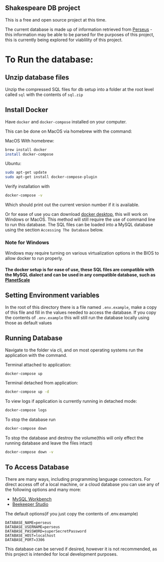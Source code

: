 ## Shakespeare DB project

This is a free and open source project at this time.

The current database is made up of information retrieved from [Perseus](https://www.perseus.tufts.edu/hopper/) - this information may be able to be parsed for the purposes of this project, this is currently being explored for viablility of this project.

# To Run the database:

## Unzip database files

Unzip the compressed SQL files for db setup into a folder at the root level called `sql` with the contents of `sql.zip`


## Install Docker
Have `docker` and `docker-compose` installed on your computer.

This can be done on MacOS via homebrew with the command:

MacOS With homebrew:
```bash
brew install docker
install docker-compose
```

Ubuntu:
```bash
sudo apt-get update
sudo apt-get install docker-compose-plugin
```

Verify installation with
```bash
docker-compose -v
```
Which should print out the current version number if it is available.

Or for ease of use you can download [docker desktop](https://www.docker.com/products/docker-desktop/), this will work on Windows or MacOS. This method will still require the use of command line to run this database. The SQL files can be loaded into a MySQL database using the section `Accessing The Database` below.

### Note for Windows
Windows may require turning on various virtualization options in the BIOS to allow docker to run properly.

#### The docker setup is for ease of use, these SQL files are compatible with the MySQL dialect and can be used in any compatible database, such as [PlanetScale](https://planetscale.com/)


## Setting Environment variables
In the root of this directory there is a file named `.env.example`, make a copy of this file and fill in the values needed to access the database. If you copy the contents of `.env.example` this will still run the database locally using those as default values


## Running Database
Navigate to the folder via cli, and on most operating systems run the application with the command. 


Terminal attached to application:
```bash
docker-compose up
```

Terminal detached from application:
```bash
docker-compose up -d
```

To view logs if application is currently running in detached mode:
```bash
docker-compose logs
```

To stop the database run
```bash
docker-compose down
```

To stop the database and destroy the volume(this will only effect the running database and leave the files intact)
```bash
docker-compose down -v
```



## To Access Database

There are many ways, including programming language connectors. For direct access off of a local machine, or a cloud database you can use any of the following options and many more:

- [MySQL Workbench](https://www.mysql.com/products/workbench/)
- [Beekeeper Studio](https://www.beekeeperstudio.io/)

The default options(if you just copy the contents of .env.example)


```env
DATABASE_NAME=perseus
DATABASE_USERNAME=perseus
DATABASE_PASSWORD=superSecretPassword
DATABASE_HOST=localhost
DATABASE_PORT=3306
```

This database can be served if desired, however it is not recommended, as this project is intended for local development purposes.

